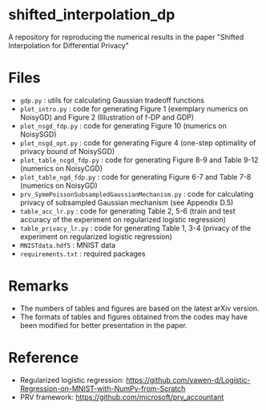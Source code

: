 # shifted_interpolation_dp
A repository for reproducing the numerical results in the paper "Shifted Interpolation for Differential Privacy"

# Files
+ ` gdp.py ` : utils for calculating Gaussian tradeoff functions
+ ` plot_intro.py ` : code for generating Figure 1 (exemplary numerics on NoisyGD) and Figure 2 (Illustration of f-DP and GDP)
+ ` plot_nsgd_fdp.py ` : code for generating Figure 10 (numerics on NoisySGD)
+ ` plot_nsgd_opt.py ` : code for generating Figure 4 (one-step optimality of privacy bound of NoisySGD)
+ ` plot_table_ncgd_fdp.py ` : code for generating Figure 8-9 and Table 9-12 (numerics on NoisyCGD)
+ ` plot_table_ngd_fdp.py ` : code for generating Figure 6-7 and Table 7-8 (numerics on NoisyGD)
+ ` prv_SymmPoissonSubsampledGaussianMechanism.py ` : code for calculating privacy of subsampled Gaussian mechanism (see Appendix D.5)
+ ` table_acc_lr.py ` : code for generating Table 2, 5-6 (train and test accuracy of the experiment on regularized logistic regression)
+ ` table_privacy_lr.py ` : code for generating Table 1, 3-4 (privacy of the experiment on regularized logistic regression)
+ ` MNISTdata.hdf5 ` : MNIST data
+ ` requirements.txt ` : required packages

# Remarks
+ The numbers of tables and figures are based on the latest arXiv version.
+ The formats of tables and figures obtained from the codes may have been modified for better presentation in the paper.

# Reference
+ Regularized logistic regression: https://github.com/yawen-d/Logistic-Regression-on-MNIST-with-NumPy-from-Scratch
+ PRV framework: https://github.com/microsoft/prv_accountant
